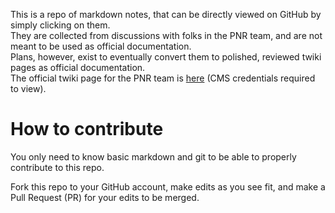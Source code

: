 This is a repo of markdown notes, that can be directly viewed on GitHub by simply clicking on them.  
They are collected from discussions with folks in the PNR team,
and are not meant to be used as official documentation.  
Plans, however, exist to eventually convert them to polished, reviewed twiki pages as official documentation.  
The official twiki page for the PNR team is [here](https://twiki.cern.ch/twiki/bin/view/CMS/CompOpsProductionReprocessing) (CMS credentials required to view).

# How to contribute
You only need to know basic markdown and git to be able to properly contribute to this repo.

Fork this repo to your GitHub account, make edits as you see fit, and make a Pull Request (PR)
for your edits to be merged.

